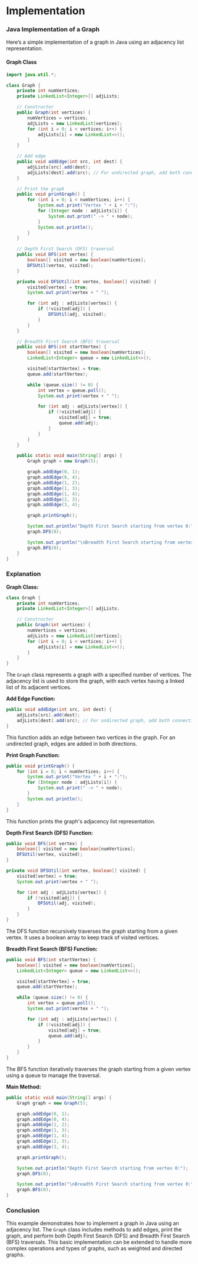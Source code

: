 # Implementation

### Java Implementation of a Graph

Here’s a simple implementation of a graph in Java using an adjacency list representation.

#### Graph Class

```java
import java.util.*;

class Graph {
    private int numVertices;
    private LinkedList<Integer>[] adjLists;

    // Constructor
    public Graph(int vertices) {
        numVertices = vertices;
        adjLists = new LinkedList[vertices];
        for (int i = 0; i < vertices; i++) {
            adjLists[i] = new LinkedList<>();
        }
    }

    // Add edge
    public void addEdge(int src, int dest) {
        adjLists[src].add(dest);
        adjLists[dest].add(src); // For undirected graph, add both connections
    }

    // Print the graph
    public void printGraph() {
        for (int i = 0; i < numVertices; i++) {
            System.out.print("Vertex " + i + ":");
            for (Integer node : adjLists[i]) {
                System.out.print(" -> " + node);
            }
            System.out.println();
        }
    }

    // Depth First Search (DFS) traversal
    public void DFS(int vertex) {
        boolean[] visited = new boolean[numVertices];
        DFSUtil(vertex, visited);
    }

    private void DFSUtil(int vertex, boolean[] visited) {
        visited[vertex] = true;
        System.out.print(vertex + " ");

        for (int adj : adjLists[vertex]) {
            if (!visited[adj]) {
                DFSUtil(adj, visited);
            }
        }
    }

    // Breadth First Search (BFS) traversal
    public void BFS(int startVertex) {
        boolean[] visited = new boolean[numVertices];
        LinkedList<Integer> queue = new LinkedList<>();

        visited[startVertex] = true;
        queue.add(startVertex);

        while (queue.size() != 0) {
            int vertex = queue.poll();
            System.out.print(vertex + " ");

            for (int adj : adjLists[vertex]) {
                if (!visited[adj]) {
                    visited[adj] = true;
                    queue.add(adj);
                }
            }
        }
    }

    public static void main(String[] args) {
        Graph graph = new Graph(5);

        graph.addEdge(0, 1);
        graph.addEdge(0, 4);
        graph.addEdge(1, 2);
        graph.addEdge(1, 3);
        graph.addEdge(1, 4);
        graph.addEdge(2, 3);
        graph.addEdge(3, 4);

        graph.printGraph();

        System.out.println("Depth First Search starting from vertex 0:");
        graph.DFS(0);

        System.out.println("\nBreadth First Search starting from vertex 0:");
        graph.BFS(0);
    }
}
```

### Explanation

**Graph Class:**

```java
class Graph {
    private int numVertices;
    private LinkedList<Integer>[] adjLists;

    // Constructor
    public Graph(int vertices) {
        numVertices = vertices;
        adjLists = new LinkedList[vertices];
        for (int i = 0; i < vertices; i++) {
            adjLists[i] = new LinkedList<>();
        }
    }
}
```

The `Graph` class represents a graph with a specified number of vertices. The adjacency list is used to store the graph, with each vertex having a linked list of its adjacent vertices.

**Add Edge Function:**

```java
public void addEdge(int src, int dest) {
    adjLists[src].add(dest);
    adjLists[dest].add(src); // For undirected graph, add both connections
}
```

This function adds an edge between two vertices in the graph. For an undirected graph, edges are added in both directions.

**Print Graph Function:**

```java
public void printGraph() {
    for (int i = 0; i < numVertices; i++) {
        System.out.print("Vertex " + i + ":");
        for (Integer node : adjLists[i]) {
            System.out.print(" -> " + node);
        }
        System.out.println();
    }
}
```

This function prints the graph's adjacency list representation.

**Depth First Search (DFS) Function:**

```java
public void DFS(int vertex) {
    boolean[] visited = new boolean[numVertices];
    DFSUtil(vertex, visited);
}

private void DFSUtil(int vertex, boolean[] visited) {
    visited[vertex] = true;
    System.out.print(vertex + " ");

    for (int adj : adjLists[vertex]) {
        if (!visited[adj]) {
            DFSUtil(adj, visited);
        }
    }
}
```

The DFS function recursively traverses the graph starting from a given vertex. It uses a boolean array to keep track of visited vertices.

**Breadth First Search (BFS) Function:**

```java
public void BFS(int startVertex) {
    boolean[] visited = new boolean[numVertices];
    LinkedList<Integer> queue = new LinkedList<>();

    visited[startVertex] = true;
    queue.add(startVertex);

    while (queue.size() != 0) {
        int vertex = queue.poll();
        System.out.print(vertex + " ");

        for (int adj : adjLists[vertex]) {
            if (!visited[adj]) {
                visited[adj] = true;
                queue.add(adj);
            }
        }
    }
}
```

The BFS function iteratively traverses the graph starting from a given vertex using a queue to manage the traversal.

**Main Method:**

```java
public static void main(String[] args) {
    Graph graph = new Graph(5);

    graph.addEdge(0, 1);
    graph.addEdge(0, 4);
    graph.addEdge(1, 2);
    graph.addEdge(1, 3);
    graph.addEdge(1, 4);
    graph.addEdge(2, 3);
    graph.addEdge(3, 4);

    graph.printGraph();

    System.out.println("Depth First Search starting from vertex 0:");
    graph.DFS(0);

    System.out.println("\nBreadth First Search starting from vertex 0:");
    graph.BFS(0);
}
```

### Conclusion

This example demonstrates how to implement a graph in Java using an adjacency list. The `Graph` class includes methods to add edges, print the graph, and perform both Depth First Search (DFS) and Breadth First Search (BFS) traversals. This basic implementation can be extended to handle more complex operations and types of graphs, such as weighted and directed graphs.
